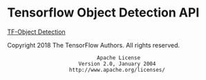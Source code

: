 
# Tensorflow Object Detection API

[TF-Object Detection](https://github.com/tensorflow/models/tree/master/research/object_detection)


Copyright 2018 The TensorFlow Authors.  All rights reserved.

                                 Apache License
                           Version 2.0, January 2004
                        http://www.apache.org/licenses/